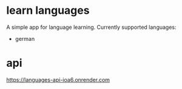 # learn languages
 A simple app for language learning.
 Currently supported languages:
 - german

 # api
 https://languages-api-ioa6.onrender.com